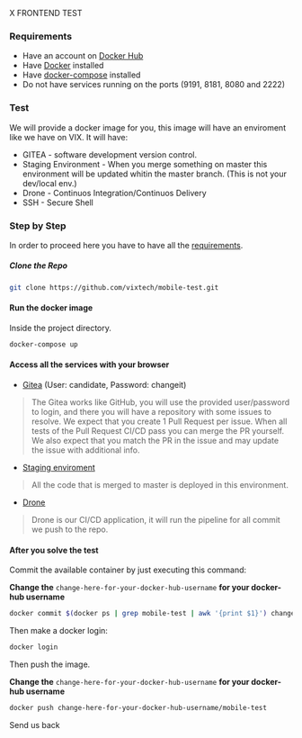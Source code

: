 X FRONTEND TEST

### Requirements
- Have an account on [Docker Hub](https://hub.docker.com/)
- Have [Docker](https://docs.docker.com/engine/install/) installed
- Have [docker-compose](https://docs.docker.com/compose/install/) installed
- Do not have services running on the ports (9191, 8181, 8080 and 2222)

### Test

We will provide a docker image for you, this image will have an enviroment like we have on VIX. It will have:

- GITEA - software development version control.
- Staging Environment - When you merge something on master this environment will be updated whitin the master branch. (This is not your dev/local env.)
- Drone - Continuos Integration/Continuos Delivery
- SSH - Secure Shell 

### Step by Step

In order to proceed here you have to have all the [requirements](https://github.com/vixtech/mobile-test#requirements).

##### Clone the Repo

```bash
git clone https://github.com/vixtech/mobile-test.git
```

#### Run the docker image

Inside the project directory.
```bash
docker-compose up
```

#### Access all the services with your browser

- [Gitea](http://localhost:9191) (User: candidate, Password: changeit)
> The Gitea works like GitHub, you will use the provided user/password to login, and there you will have a repository with some issues to resolve. We expect that you create 1 Pull Request per issue. When all tests of the Pull Request CI/CD pass you can merge the PR yourself. We also expect that you match the PR in the issue and may update the issue with additional info. 
- [Staging enviroment](http://localhost:8181)
> All the code that is merged to master is deployed in this environment.
- [Drone](http://localhost:8080)
> Drone is our CI/CD application, it will run the pipeline for all commit we push to the repo.


#### After you solve the test

Commit the available container by just executing this command:

**Change the** `change-here-for-your-docker-hub-username` **for your docker-hub username**

```bash
docker commit $(docker ps | grep mobile-test | awk '{print $1}') change-here-for-your-docker-hub-username/mobile-test
```

Then make a docker login:

```bash
docker login
```

Then push the image.

**Change the** `change-here-for-your-docker-hub-username` **for your docker-hub username**

```bash
docker push change-here-for-your-docker-hub-username/mobile-test
```

Send us back 
